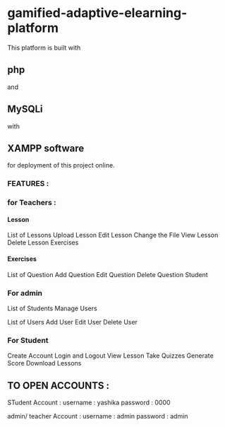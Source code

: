 # gamified-adaptive-elearning-platform

This platform is built with 
## php 
and 
## MySQLi
with 
## XAMPP software 
for deployment of this project online.

### FEATURES :
### for Teachers :
#### Lesson

List of Lessons
Upload Lesson
Edit Lesson
Change the File
View Lesson
Delete Lesson
Exercises
#### Exercises
List of Question
Add Question
Edit Question
Delete Question
Student
### For admin
List of Students
Manage Users

List of Users
Add User
Edit User
Delete User

### For Student 
Create Account
Login and Logout
View Lesson
Take Quizzes
Generate Score
Download Lessons

## TO OPEN ACCOUNTS :
STudent Account :
username : yashika
password : 0000

admin/ teacher Account :
username : admin
password : admin

